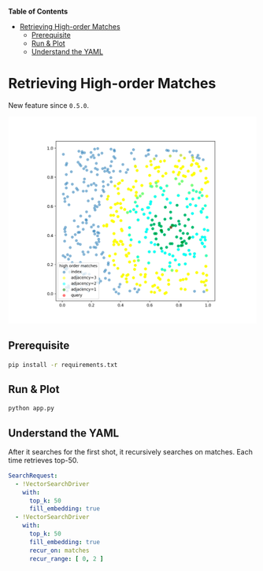<!-- START doctoc generated TOC please keep comment here to allow auto update -->
<!-- DON'T EDIT THIS SECTION, INSTEAD RE-RUN doctoc TO UPDATE -->
**Table of Contents**

- [Retrieving High-order Matches](#retrieving-high-order-matches)
  - [Prerequisite](#prerequisite)
  - [Run & Plot](#run--plot)
  - [Understand the YAML](#understand-the-yaml)

<!-- END doctoc generated TOC please keep comment here to allow auto update -->

# Retrieving High-order Matches

New feature since `0.5.0`.

![](Figure_1.png)

## Prerequisite 
```bash
pip install -r requirements.txt
```

## Run & Plot

```bash
python app.py
```


## Understand the YAML

After it searches for the first shot, it recursively searches on matches. Each time retrieves top-50.

```yaml
SearchRequest:
  - !VectorSearchDriver
    with:
      top_k: 50
      fill_embedding: true
  - !VectorSearchDriver
    with:
      top_k: 50
      fill_embedding: true
      recur_on: matches
      recur_range: [ 0, 2 ]
```